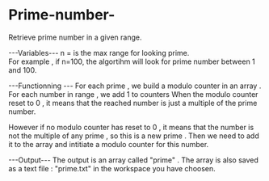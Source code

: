 # Prime-number-
Retrieve prime number in a given range.

---Variables---
   n = is the max range for looking prime.   
   For example , if n=100, the algortihm will look for prime number between 1 and 100. 


---Functionning ---
   For each prime , we build a modulo counter in an array . 
   For each number in range , we add 1 to counters
   When the modulo counter reset to 0 , it means that the reached number is just a multiple of the prime number.

   However if no modulo counter has reset to 0 , it means that the number is not the multiple of any prime , so this is a new prime . Then    we need to add it to the array and intitiate a modulo counter for this number.

 


---Output---
   The output is an array called "prime" . 
   The array is also saved as a text file : "prime.txt" in the workspace you have choosen. 
